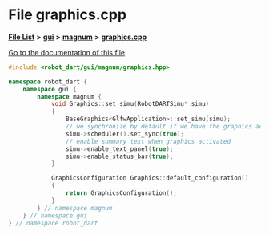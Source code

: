 

# File graphics.cpp

[**File List**](files.md) **>** [**gui**](dir_6a9d4b7ec29c938d1d9a486c655cfc8a.md) **>** [**magnum**](dir_5d18adecbc10cabf3ca51da31f2acdd1.md) **>** [**graphics.cpp**](graphics_8cpp.md)

[Go to the documentation of this file](graphics_8cpp.md)


```C++
#include <robot_dart/gui/magnum/graphics.hpp>

namespace robot_dart {
    namespace gui {
        namespace magnum {
            void Graphics::set_simu(RobotDARTSimu* simu)
            {
                BaseGraphics<GlfwApplication>::set_simu(simu);
                // we synchronize by default if we have the graphics activated
                simu->scheduler().set_sync(true);
                // enable summary text when graphics activated
                simu->enable_text_panel(true);
                simu->enable_status_bar(true);
            }

            GraphicsConfiguration Graphics::default_configuration()
            {
                return GraphicsConfiguration();
            }
        } // namespace magnum
    } // namespace gui
} // namespace robot_dart
```


